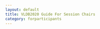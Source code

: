 ```yaml
---
layout: default
title: VLDB2020 Guide For Session Chairs
category: forparticipants
---
```


<div class="VLDB2020Instructions" x-for="presentation"></div>
